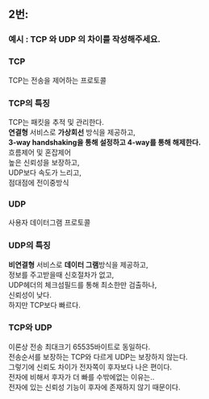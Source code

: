 ## 2번:
### 예시 : TCP 와 UDP 의 차이를 작성해주세요.
### TCP
TCP는 전송을 제어하는 프로토콜
### TCP의 특징
TCP는 패킷을 추적 및 관리한다.
<br/>
**연결형** 서비스로 **가상회선** 방식을 제공하고,
<br/>
**3-way handshaking을 통해 설정하고 4-way를 통해 해제한다.**
<br/>
흐름제어 및 혼잡제어
<br/>
높은 신뢰성을 보장하고,
<br/>
UDP보다 속도가 느리고,
<br/>
점대점에 전이중방식
### UDP
사용자 데이터그램 프로토콜
### UDP의 특징
**비연결형** 서비스로 **데이터 그램**방식을 제공하고,
<br/>
정보를 주고받을때 신호절차가 없고,
<br/>
UDP헤더의 체크섬필드를 통해 최소한만 검출하나,
<br/>
신뢰성이 낮다.
<br/>
하지만 TCP보다 빠르다.
<br/>
### TCP와 UDP
이론상 전송 최대크기 65535바이트로 동일하다.
<br/>
전송순서를 보장하는 TCP와 다르게 UDP는 보장하지 않는다.
<br/>
그렇기에 신뢰도 차이가 전자쪽이 후자보다 나은 편이다.
<br/>
전자에 비해서 후자가 더 빠를 수밖에없는 이유는..
<br/>
전자에 있는 신뢰성 기능이 후자에 존재하지 않기 때문이다.
<br/>

